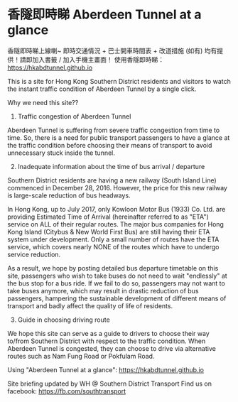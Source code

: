 # 香隧即時睇 Aberdeen Tunnel at a glance

香隧即時睇上線喇~
即時交通情況 + 巴士開車時間表 + 改道措施 (如有) 均有提供！請即加入書籤 / 加入手機主畫面！
使用香隧即時睇： https://hkabdtunnel.github.io

This is a site for Hong Kong Southern District residents and visitors to watch the instant traffic condition of Aberdeen Tunnel by a single click.


Why we need this site??

1) Traffic congestion of Aberdeen Tunnel

Aberdeen Tunnel is suffering from severe traffic congestion from time to time. So, there is a need for public transport passengers to have a glance at the traffic condition before choosing their means of transport to avoid unnecessary stuck inside the tunnel.

2) Inadequate information about the time of bus arrival / departure

Southern District residents are having a new railway (South Island Line) commenced in December 28, 2016. However, the price for this new railway is large-scale reduction of bus headways.

In Hong Kong, up to July 2017, only Kowloon Motor Bus (1933) Co. Ltd. are providing Estimated Time of Arrival (hereinafter referred to as "ETA") service on ALL of their regular routes. The major bus companies for Hong Kong Island (Citybus & New World First Bus) are still having their ETA system under development. Only a small number of routes have the ETA service, which covers nearly NONE of the routes which have to undergo service reduction. 

As a result, we hope by posting detailed bus departure timetable on this site, passengers who wish to take buses do not need to wait "endlessly" at the bus stop for a bus ride. If we fail to do so, passengers may not want to take buses anymore, which may result in drastic reduction of bus passengers, hampering the sustainable development of different means of transport and badly affect the quality of life of residents. 

3) Guide in choosing driving route

We hope this site can serve as a guide to drivers to choose their way to/from Southern District with respect to the traffic condition. When Aberdeen Tunnel is congested, they can choose to drive via alternative routes such as Nam Fung Road or Pokfulam Road.

Using "Aberdeen Tunnel at a glance": https://hkabdtunnel.github.io

Site briefing updated by WH @ Southern District Transport
Find us on facebook: https://fb.com/southtransport
